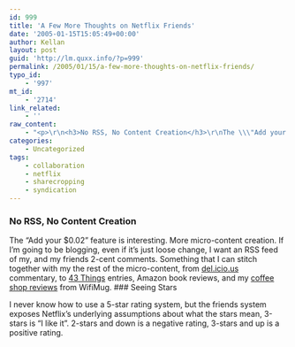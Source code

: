 ```yaml
---
id: 999
title: 'A Few More Thoughts on Netflix Friends'
date: '2005-01-15T15:05:49+00:00'
author: Kellan
layout: post
guid: 'http://lm.quxx.info/?p=999'
permalink: /2005/01/15/a-few-more-thoughts-on-netflix-friends/
typo_id:
    - '997'
mt_id:
    - '2714'
link_related:
    - ''
raw_content:
    - "<p>\r\n<h3>No RSS, No Content Creation</h3>\r\nThe \\\"Add your $0.02\\\" feature is interesting.  More micro-content creation. If I\\'m going to be blogging, even if it\\'s just loose change,  I want an RSS feed of my, and my friends 2-cent comments.  Something that I can stitch together with my the rest of the micro-content, from <a href=\\\"http://del.icio.us/kellan\\\">del.icio.us</a> commentary, to <a href=\\\"http://43things.com\\\">43 Things</a> entries, Amazon book reviews, and my <a href=\\\"http://seattle.wifimug.org/index.cgi?Kellan\\\">coffee shop reviews</a> from WifiMug.\r\n</p>\r\n<p>\r\n<h3>Seeing Stars</h3>\r\nI never know how to use a 5-star rating system, but the friends system exposes Netflix\\'s underlying assumptions about what the stars mean, 3-stars is \\\"I like it\\\". 2-stars and down is a negative rating, 3-stars and up is a positive rating.\r\n</p>"
categories:
    - Uncategorized
tags:
    - collaboration
    - netflix
    - sharecropping
    - syndication
---
```


### No RSS, No Content Creation

The “Add your $0.02” feature is interesting. More micro-content creation. If I’m going to be blogging, even if it’s just loose change, I want an RSS feed of my, and my friends 2-cent comments. Something that I can stitch together with my the rest of the micro-content, from [del.icio.us](http://del.icio.us/kellan) commentary, to [43 Things](http://43things.com) entries, Amazon book reviews, and my [coffee shop reviews](http://seattle.wifimug.org/index.cgi?Kellan) from WifiMug. ### Seeing Stars

I never know how to use a 5-star rating system, but the friends system exposes Netflix’s underlying assumptions about what the stars mean, 3-stars is “I like it”. 2-stars and down is a negative rating, 3-stars and up is a positive rating. 